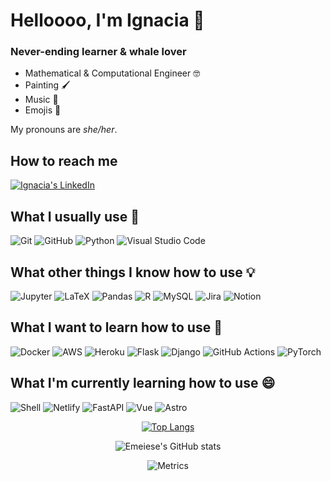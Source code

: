 # Helloooo, I'm Ignacia 🐋
### Never-ending learner & whale lover

- Mathematical & Computational Engineer 🤓
- Painting 🖌️
- Music 🎵 
- Emojis 🐋

My pronouns are *she/her*.

## How to reach me
<a href="https://www.linkedin.com/in/mignaciasanchezj/">
  <img alt="Ignacia's LinkedIn" src="https://img.shields.io/badge/LinkedIn-0077B5?style=for-the-badge&logo=linkedin&logoColor=white" />
</a>

<br/>


## What I usually use 🐋️
![Git](https://img.shields.io/badge/Git-F05032?style=for-the-badge&logo=git&logoColor=white)
![GitHub](https://img.shields.io/badge/github-%23121011.svg?style=for-the-badge&logo=github&logoColor=white)
![Python](https://img.shields.io/badge/python-3670A0?style=for-the-badge&logo=python&logoColor=ffdd54)
![Visual Studio Code](https://img.shields.io/badge/Visual%20Studio%20Code-0078d7.svg?style=for-the-badge&logo=visual-studio-code&logoColor=white)

## What other things I know how to use 💡
![Jupyter](https://img.shields.io/badge/Jupyter-F37626.svg?&style=for-the-badge&logo=Jupyter&logoColor=white)
![LaTeX](https://img.shields.io/badge/LaTeX-47A141?style=for-the-badge&logo=LaTeX&logoColor=white)
![Pandas](https://img.shields.io/badge/Pandas-2C2D72?style=for-the-badge&logo=pandas&logoColor=white)
![R](https://img.shields.io/badge/r-%23276DC3.svg?style=for-the-badge&logo=r&logoColor=white)
![MySQL](https://img.shields.io/badge/mysql-%2300f.svg?style=for-the-badge&logo=mysql&logoColor=white)
![Jira](https://img.shields.io/badge/jira-%230A0FFF.svg?style=for-the-badge&logo=jira&logoColor=white)
![Notion](https://img.shields.io/badge/Notion-%23000000.svg?style=for-the-badge&logo=notion&logoColor=white)

## What I want to learn how to use 🤔



![Docker](https://img.shields.io/badge/Docker-2CA5E0?style=for-the-badge&logo=docker&logoColor=white)
![AWS](https://img.shields.io/badge/Amazon_AWS-232F3E?style=for-the-badge&logo=amazon-aws&logoColor=white)
![Heroku](https://img.shields.io/badge/Heroku-430098?style=for-the-badge&logo=heroku&logoColor=white)
![Flask](https://img.shields.io/badge/Flask-000000?style=for-the-badge&logo=flask&logoColor=white)
![Django](https://img.shields.io/badge/Django-092E20?style=for-the-badge&logo=django&logoColor=white)
![GitHub Actions](https://img.shields.io/badge/githubactions-%232671E5.svg?style=for-the-badge&logo=githubactions&logoColor=white)
![PyTorch](https://img.shields.io/badge/PyTorch-%23EE4C2C.svg?style=for-the-badge&logo=PyTorch&logoColor=white)

## What I'm currently learning how to use 😄

![Shell](https://img.shields.io/badge/Shell_Script-121011?style=for-the-badge&logo=gnu-bash&logoColor=white)
![Netlify](https://img.shields.io/badge/Netlify-00C7B7?style=for-the-badge&logo=netlify&logoColor=white)
![FastAPI](https://img.shields.io/badge/fastapi-109989?style=for-the-badge&logo=FASTAPI&logoColor=white)
![Vue](https://img.shields.io/badge/Vue.js-35495E?style=for-the-badge&logo=vuedotjs&logoColor=4FC08D)
![Astro](https://img.shields.io/badge/Astro?style=for-the-badge&logo=astro&logoColor=white)



<div align="center">
  
[![Top Langs](https://github-readme-stats.vercel.app/api/top-langs/?username=emeiese&layout=compact)](https://github.com/anuraghazra/github-readme-stats)  
  
![Emeiese's GitHub stats](https://github-readme-stats.vercel.app/api?username=emeiese&show_icons=true&theme=buefy)

![Metrics](https://metrics.lecoq.io/emeiese?template=classic&base.community=0&base.metadata=0&config.timezone=America%2FSantiago)
</div>
